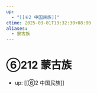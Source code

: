 ```yaml
---
up:
  - "[[⑥2 中国民族]]"
ctime: 2025-03-01T13:32:30+08:00
aliases:
  - 蒙古族
---
```


# ⑥212 蒙古族

- up: [[⑥2 中国民族]]
